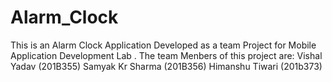 # Alarm_Clock
This is an Alarm Clock Application Developed as a team Project for Mobile Application Development Lab .
The team Menbers of this project are:
Vishal Yadav (201B355)
Samyak Kr Sharma (201B356)
Himanshu Tiwari (201b373)
